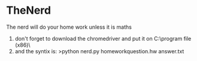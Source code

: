 # TheNerd
The nerd will do your home work unless it is maths 
1) don't forget to download the chromedriver and put it on C:\program file (x86)\
2) and the syntix is: >python nerd.py homeworkquestion.hw answer.txt
